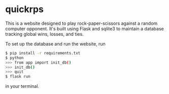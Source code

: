 # quickrps

This is a website designed to play rock-paper-scissors against a random computer opponent. It's built using Flask and sqlite3
to maintain a database tracking global wins, losses, and ties.

To set up the database and run the website, run
```bash
$ pip install -r requirements.txt
$ python
>>> from app import init_db()
>>> init_db()
>>> quit
$ flask run
```
in your terminal.
